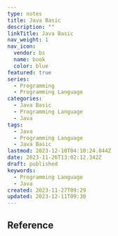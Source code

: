 ```yaml
---
type: notes
title: Java Basic
description: ""
linkTitle: Java Basic
nav_weight: 1
nav_icon:
  vendor: bs
  name: book
  color: blue
featured: true
series:
  - Programming
  - Programming Language
categories:
  - Java Basic
  - Programming Language
  - Java
tags:
  - Java
  - Programming Language
  - Java Basic
lastmod: 2023-12-10T04:10:24.844Z
date: 2023-11-26T13:02:12.342Z
draft: published
keywords:
  - Programming Language
  - Java
created: 2023-11-27T09:29
updated: 2023-12-11T09:30
---
```


## Reference
